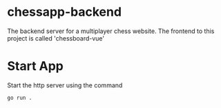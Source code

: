 # chessapp-backend
The backend server for a multiplayer chess website. The frontend to this project is called 'chessboard-vue'

# Start App
Start the http server using the command
```    
go run .
```